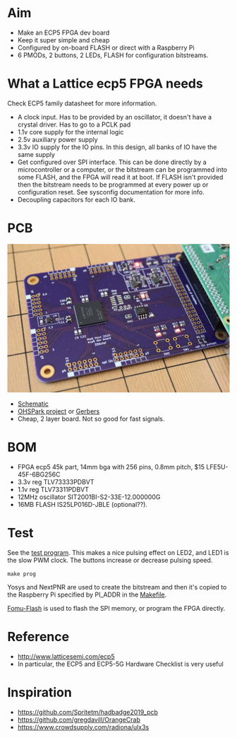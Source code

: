 # Aim

* Make an ECP5 FPGA dev board
* Keep it super simple and cheap
* Configured by on-board FLASH or direct with a Raspberry Pi
* 6 PMODs, 2 buttons, 2 LEDs, FLASH for configuration bitstreams.

# What a Lattice ecp5 FPGA needs

Check ECP5 family datasheet for more information.

* A clock input. Has to be provided by an oscillator, it doesn't have a crystal driver. Has to go to a PCLK pad
* 1.1v core supply for the internal logic
* 2.5v auxiliary power supply
* 3.3v IO supply for the IO pins. In this design, all banks of IO have the same supply
* Get configured over SPI interface. This can be done directly by a microcontroller or a computer, or the bitstream can be programmed into some FLASH, and the FPGA will read it at boot. If FLASH isn't provided then the bitstream needs to be programmed at every power up or configuration reset. See sysconfig documentation for more info.
* Decoupling capacitors for each IO bank.

# PCB

![board](hardware/board.JPG)

* [Schematic](hardware/schematic.pdf)
* [OHSPark project]() or [Gerbers](hardware/.zip)
* Cheap, 2 layer board. Not so good for fast signals.

# BOM

* FPGA ecp5 45k part, 14mm bga with 256 pins, 0.8mm pitch, $15 LFE5U-45F-6BG256C 
* 3.3v reg TLV73333PDBVT
* 1.1v reg TLV73311PDBVT
* 12MHz oscillator SIT2001BI-S2-33E-12.000000G
* 16MB FLASH IS25LP016D-JBLE (optional??).

# Test

See the [test program](test/top.v). This makes a nice pulsing effect on LED2, and LED1 is the slow PWM clock.
The buttons increase or decrease pulsing speed.

    make prog

Yosys and NextPNR are used to create the bitstream and then it's copied to the Raspberry Pi specified
by PI_ADDR in the [Makefile](test/Makefile). 

[Fomu-Flash](https://github.com/im-tomu/fomu-flash) is used to flash the SPI memory, or program the FPGA directly.

# Reference

* http://www.latticesemi.com/ecp5
* In particular, the ECP5 and ECP5-5G Hardware Checklist is very useful

# Inspiration

* https://github.com/Spritetm/hadbadge2019_pcb
* https://github.com/gregdavill/OrangeCrab
* https://www.crowdsupply.com/radiona/ulx3s
